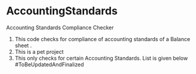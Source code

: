 # AccountingStandards
Accounting Standards Compliance Checker

1. This code checks for compliance of accounting standards of a Balance sheet .
2. This is a pet project
3. This only checks for certain Accounting Standards. List is given below #ToBeUpdatedAndFinalized

